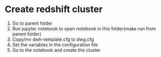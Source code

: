 # Create redshift cluster
1) Go to parent folder
2) Run jupyter notebook to open notebook in this folder(make run from parent folder)
3) Copy/mv dwh-template.cfg to dwg.cfg
4) Set the variables in the configuration file 
5) Go to the notebook and create the cluster